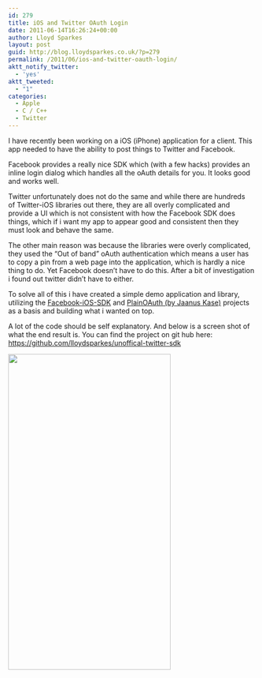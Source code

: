 ```yaml
---
id: 279
title: iOS and Twitter OAuth Login
date: 2011-06-14T16:26:24+00:00
author: Lloyd Sparkes
layout: post
guid: http://blog.lloydsparkes.co.uk/?p=279
permalink: /2011/06/ios-and-twitter-oauth-login/
aktt_notify_twitter:
  - 'yes'
aktt_tweeted:
  - "1"
categories:
  - Apple
  - C / C++
  - Twitter
---
```

I have recently been working on a iOS (iPhone) application for a client. This app needed to have the ability to post things to Twitter and Facebook.

Facebook provides a really nice SDK which (with a few hacks) provides an inline login dialog which handles all the oAuth details for you. It looks good and works well.

Twitter unfortunately does not do the same and while there are hundreds of Twitter-iOS libraries out there, they are all overly complicated and provide a UI which is not consistent with how the Facebook SDK does things, which if i want my app to appear good and consistent then they must look and behave the same.

The other main reason was because the libraries were overly complicated, they used the &#8220;Out of band&#8221; oAuth authentication which means a user has to copy a pin from a web page into the application, which is hardly a nice thing to do. Yet Facebook doesn&#8217;t have to do this. After a bit of investigation i found out twitter didn&#8217;t have to either.

To solve all of this i have created a simple demo application and library, utilizing the [Facebook-iOS-SDK](https://github.com/facebook/facebook-ios-sdk) and [PlainOAuth (by Jaanus Kase)](https://github.com/jaanus/PlainOAuth) projects as a basis and building what i wanted on top.

A lot of the code should be self explanatory. And below is a screen shot of what the end result is. You can find the project on git hub here: <https://github.com/lloydsparkes/unoffical-twitter-sdk>

<img class="aligncenter" title="Unoffical Twitter iOS SDK" src="http://lloydsparkes.co.uk/files/twitterios.png" alt="" width="330" height="640" />